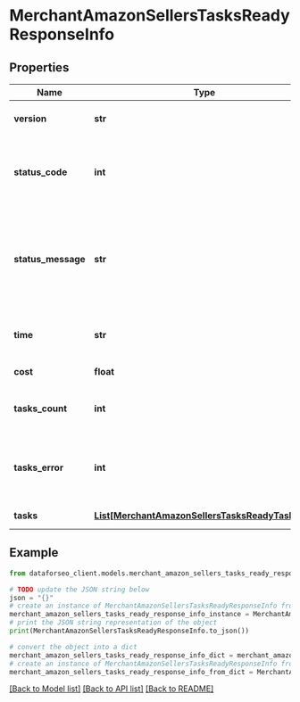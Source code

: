 # MerchantAmazonSellersTasksReadyResponseInfo


## Properties

Name | Type | Description | Notes
------------ | ------------- | ------------- | -------------
**version** | **str** | the current version of the API | [optional] 
**status_code** | **int** | general status code you can find the full list of the response codes here | [optional] 
**status_message** | **str** | general informational message you can find the full list of general informational messages here | [optional] 
**time** | **str** | total execution time, seconds | [optional] 
**cost** | **float** | total tasks cost, USD | [optional] 
**tasks_count** | **int** | the number of tasks in the tasks array | [optional] 
**tasks_error** | **int** | the number of tasks in the tasks array returned with an error | [optional] 
**tasks** | [**List[MerchantAmazonSellersTasksReadyTaskInfo]**](MerchantAmazonSellersTasksReadyTaskInfo.md) | array of tasks | [optional] 

## Example

```python
from dataforseo_client.models.merchant_amazon_sellers_tasks_ready_response_info import MerchantAmazonSellersTasksReadyResponseInfo

# TODO update the JSON string below
json = "{}"
# create an instance of MerchantAmazonSellersTasksReadyResponseInfo from a JSON string
merchant_amazon_sellers_tasks_ready_response_info_instance = MerchantAmazonSellersTasksReadyResponseInfo.from_json(json)
# print the JSON string representation of the object
print(MerchantAmazonSellersTasksReadyResponseInfo.to_json())

# convert the object into a dict
merchant_amazon_sellers_tasks_ready_response_info_dict = merchant_amazon_sellers_tasks_ready_response_info_instance.to_dict()
# create an instance of MerchantAmazonSellersTasksReadyResponseInfo from a dict
merchant_amazon_sellers_tasks_ready_response_info_from_dict = MerchantAmazonSellersTasksReadyResponseInfo.from_dict(merchant_amazon_sellers_tasks_ready_response_info_dict)
```
[[Back to Model list]](../README.md#documentation-for-models) [[Back to API list]](../README.md#documentation-for-api-endpoints) [[Back to README]](../README.md)



